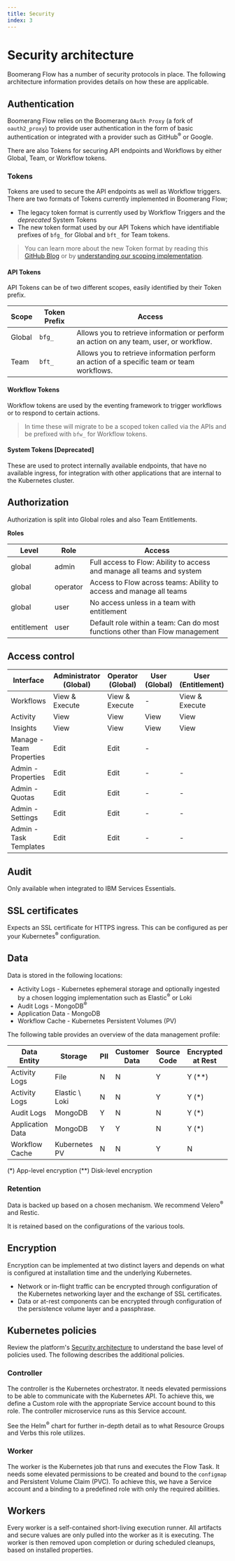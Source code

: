 ```yaml
---
title: Security
index: 3
---
```


# Security architecture

Boomerang Flow has a number of security protocols in place. The following architecture information provides details on how these are applicable.

## Authentication

Boomerang Flow relies on the Boomerang `OAuth Proxy` (a fork of `oauth2_proxy`) to provide user authentication in the form of basic authentication or integrated with a provider such as GitHub<sup>®</sup> or Google.

There are also Tokens for securing API endpoints and Workflows by either Global, Team, or Workflow tokens.

### Tokens

Tokens are used to secure the API endpoints as well as Workflow triggers. There are two formats of Tokens currently implemented in Boomerang Flow;
- The legacy token format is currently used by Workflow Triggers and the _deprecated_ System Tokens
- The new token format used by our API Tokens which have identifiable prefixes of `bfg_` for Global and `bft_` for Team tokens.

> You can learn more about the new Token format by reading this [GitHub Blog](https://github.blog/2021-04-05-behind-githubs-new-authentication-token-formats/) or by [understanding our scoping implementation](https://github.com/boomerang-io/flow.service.workflow).

#### API Tokens

API Tokens can be of two different scopes, easily identified by their Token prefix.

| Scope | Token Prefix | Access |
| --- | --- | --- |
| Global | `bfg_` | Allows you to retrieve information or perform an action on any team, user, or workflow. |
| Team | `bft_` | Allows you to retrieve information perform an action of a specific team or team workflows. |

#### Workflow Tokens

Workflow tokens are used by the eventing framework to trigger workflows or to respond to certain actions.

> In time these will migrate to be a scoped token called via the APIs and be prefixed with `bfw_` for Workflow tokens.

#### System Tokens [Deprecated]

These are used to protect internally available endpoints, that have no available ingress, for integration with other applications that are internal to the Kubernetes cluster.

## Authorization

Authorization is split into Global roles and also Team Entitlements.

**Roles**

| Level       | Role     | Access                                                                       |
| ----------- | -------- | ---------------------------------------------------------------------------- |
| global      | admin    | Full access to Flow: Ability to access and manage all teams and system       |
| global      | operator | Access to Flow across teams: Ability to access and manage all teams          |
| global      | user     | No access unless in a team with entitlement                                  |
| entitlement | user     | Default role within a team: Can do most functions other than Flow management |

## Access control

| Interface                | Administrator (Global) | Operator (Global) | User (Global) | User (Entitlement) |
| ------------------------ | ---------------------- | ----------------- | ------------- | ------------------ |
| Workflows                | View & Execute         | View & Execute    | -             | View & Execute     |
| Activity                 | View                   | View              | View          | View               |
| Insights                 | View                   | View              | View          | View               |
| Manage - Team Properties | Edit                   | Edit              | -             |
| Admin - Properties       | Edit                   | Edit              | -             | -                  |
| Admin - Quotas           | Edit                   | Edit              | -             | -                  |
| Admin - Settings         | Edit                   | Edit              | -             | -                  |
| Admin - Task Templates   | Edit                   | Edit              | -             | -                  |

## Audit

Only available when integrated to IBM Services Essentials.

## SSL certificates

Expects an SSL certificate for HTTPS ingress. This can be configured as per your Kubernetes<sup>®</sup> configuration.

## Data

Data is stored in the following locations:

- Activity Logs - Kubernetes ephemeral storage and optionally ingested by a chosen logging implementation such as Elastic<sup>®</sup> or Loki
- Audit Logs - MongoDB<sup>®</sup>
- Application Data - MongoDB
- Workflow Cache - Kubernetes Persistent Volumes (PV)

The following table provides an overview of the data management profile:

| Data Entity      | Storage        | PII | Customer Data | Source Code | Encrypted at Rest | Encrypted in Flight |
| ---------------- | -------------- | --- | ------------- | ----------- | ----------------- | ------------------- |
| Activity Logs    | File           | N   | N             | Y           | Y (\*\*)          | Y                   |
| Activity Logs    | Elastic \ Loki | N   | N             | Y           | Y (\*)            | Y                   |
| Audit Logs       | MongoDB        | Y   | N             | N           | Y (\*)            | Y                   |
| Application Data | MongoDB        | Y   | Y             | N           | Y (\*)            | Y (\*)              |
| Workflow Cache   | Kubernetes PV  | N   | N             | Y           | N                 | N                   |

(\*) App-level encryption (\*\*) Disk-level encryption

### Retention

Data is backed up based on a chosen mechanism. We recommend Velero<sup>®</sup> and Restic.

It is retained based on the configurations of the various tools.

## Encryption

Encryption can be implemented at two distinct layers and depends on what is configured at installation time and the underlying Kubernetes.

- Network or in-flight traffic can be encrypted through configuration of the Kubernetes networking layer and the exchange of SSL certificates.
- Data or at-rest components can be encrypted through configuration of the persistence volume layer and a passphrase.

## Kubernetes policies

Review the platform's [Security architecture](/docs/boomerang/architecture/security) to understand the base level of policies used. The following describes the additional policies.

### Controller

The controller is the Kubernetes orchestrator. It needs elevated permissions to be able to communicate with the Kubernetes API. To achieve this, we define a Custom role with the appropriate Service account bound to this role. The controller microservice runs as this Service account.

See the Helm<sup>®</sup> chart for further in-depth detail as to what Resource Groups and Verbs this role utilizes.

### Worker

The worker is the Kubernetes job that runs and executes the Flow Task. It needs some elevated permissions to be created and bound to the `configmap` and Persistent Volume Claim (PVC). To achieve this, we have a Service account and a binding to a predefined role with only the required abilities.

## Workers

Every worker is a self-contained short-living execution runner. All artifacts and secure values are only pulled into the worker as it is executing. The worker is then removed upon completion or during scheduled cleanups, based on installed properties.
